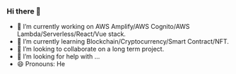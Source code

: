 ### Hi there 👋

- 🔭 I’m currently working on AWS Amplify/AWS Cognito/AWS Lambda/Serverless/React/Vue stack.
- 🌱 I’m currently learning Blockchain/Cryptocurrency/Smart Contract/NFT.
- 👯 I’m looking to collaborate on a long term project.
- 🤔 I’m looking for help with ...
- 😄 Pronouns: He
